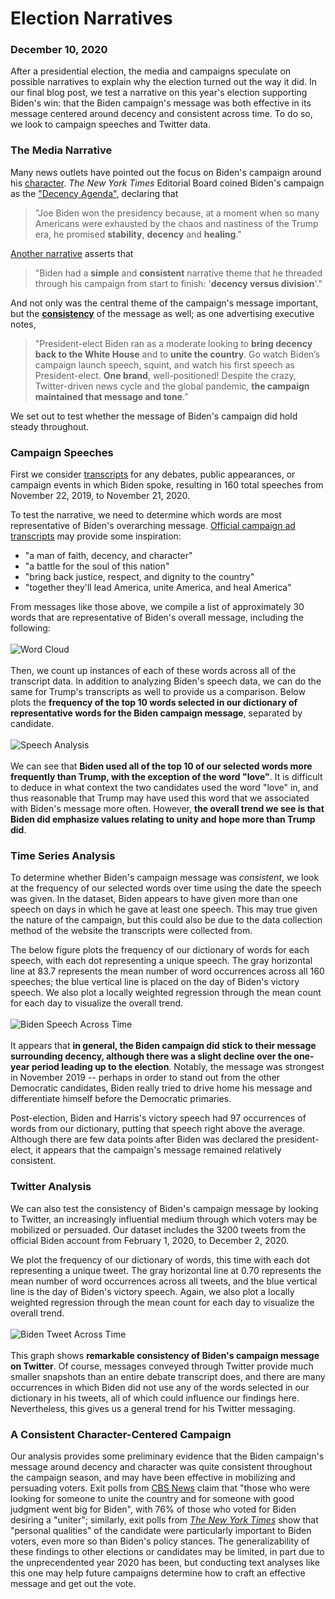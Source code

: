# Election Narratives
### December 10, 2020

After a presidential election, the media and campaigns speculate on possible narratives to explain why the election turned out the way it did. In our final blog post, we test a narrative on this year's election supporting Biden's win: that the Biden campaign's message was both effective in its message centered around decency and consistent across time. To do so, we look to campaign speeches and Twitter data.

### The Media Narrative
Many news outlets have pointed out the focus on Biden's campaign around his [character](https://www.npr.org/2020/10/27/928258916/biden-and-trump-campaigns-stress-closing-themes-in-new-tv-ads). *The New York Times* Editorial Board coined Biden's campaign as the ["Decency Agenda"](https://www.nytimes.com/2020/12/05/opinion/sunday/joe-biden-presidency-style.html), declaring that
> "Joe Biden won the presidency because, at a moment when so many Americans were exhausted by the chaos and nastiness of the Trump era, he promised **stability**, **decency** and **healing**."

[Another narrative](https://www.campaignlive.com/article/5-ads-won-joe-biden/1699470) asserts that
> "Biden had a **simple** and **consistent** narrative theme that he threaded through his campaign from start to finish: '**decency versus division**'."

And not only was the central theme of the campaign's message important, but the [**consistency**](https://www.fastcompany.com/90573534/joe-bidens-ads-gave-you-all-the-feels-but-theyre-also-what-hurt-other-democrats) of the message as well; as one advertising executive notes,
> "President-elect Biden ran as a moderate looking to **bring decency back to the White House** and to **unite the country**. Go watch Biden’s campaign launch speech, squint, and watch his first speech as President-elect. **One brand**, well-positioned! Despite the crazy, Twitter-driven news cycle and the global pandemic, **the campaign maintained that message and tone**.”

We set out to test whether the message of Biden's campaign did hold steady throughout.

### Campaign Speeches
First we consider [transcripts](https://www.rev.com/blog/transcript-tag/joe-biden-transcripts) for any debates, public appearances, or campaign events in which Biden spoke, resulting in 160 total speeches from November 22, 2019, to November 21, 2020.

To test the narrative, we need to determine which words are most representative of Biden's overarching message. [Official campaign ad transcripts](http://livingroomcandidate.org/commercials/2020#) may provide some inspiration:
* "a man of faith, decency, and character"
* "a battle for the soul of this nation"
* "bring back justice, respect, and dignity to the country"
* "together they'll lead America, unite America, and heal America"

From messages like those above, we compile a list of approximately 30 words that are representative of Biden's overall message, including the following:
<br/>
<br/>
![Word Cloud](../figures/wordcloud.png)
<br/>
<br/>
Then, we count up instances of each of these words across all of the transcript data. In addition to analyzing Biden's speech data, we can do the same for Trump's transcripts as well to provide us a comparison. Below plots the **frequency of the top 10 words selected in our dictionary of representative words for the Biden campaign message**, separated by candidate.
<br/>
<br/>
![Speech Analysis](../figures/speech_analysis.png)
<br/>
<br/>
We can see that **Biden used all of the top 10 of our selected words more frequently than Trump, with the exception of the word "love"**. It is difficult to deduce in what context the two candidates used the word "love" in, and thus reasonable that Trump may have used this word that we associated with Biden's message more often. However, **the overall trend we see is that Biden did emphasize values relating to unity and hope more than Trump did**.

### Time Series Analysis
To determine whether Biden's campaign message was _consistent_, we look at the frequency of our selected words over time using the date the speech was given. In the dataset, Biden appears to have given more than one speech on days in which he gave at least one speech. This may true given the nature of the campaign, but this could also be due to the data collection method of the website the transcripts were collected from.

The below figure plots the frequency of our dictionary of words for each speech, with each dot representing a unique speech. The gray horizontal line at 83.7 represents the mean number of word occurrences across all 160 speeches; the blue vertical line is placed on the day of Biden's victory speech. We also plot a locally weighted regression through the mean count for each day to visualize the overall trend.
<br/>
<br/>
![Biden Speech Across Time](../figures/biden_speech_time.png)
<br/>
<br/>
It appears that **in general, the Biden campaign did stick to their message surrounding decency, although there was a slight decline over the one-year period leading up to the election**. Notably, the message was strongest in November 2019 -- perhaps in order to stand out from the other Democratic candidates, Biden really tried to drive home his message and differentiate himself before the Democratic primaries.

Post-election, Biden and Harris's victory speech had 97 occurrences of words from our dictionary, putting that speech right above the average. Although there are few data points after Biden was declared the president-elect, it appears that the campaign's message remained relatively consistent.

### Twitter Analysis
We can also test the consistency of Biden's campaign message by looking to Twitter, an increasingly influential medium through which voters may be mobilized or persuaded. Our dataset includes the 3200 tweets from the official Biden account from February 1, 2020, to December 2, 2020.

We plot the frequency of our dictionary of words, this time with each dot representing a unique tweet. The gray horizontal line at 0.70 represents the mean number of word occurrences across all tweets, and the blue vertical line is the day of Biden's victory speech. Again, we also plot a locally weighted regression through the mean count for each day to visualize the overall trend.
<br/>
<br/>
![Biden Tweet Across Time](../figures/biden_tweet_time.png)
<br/>
<br/>
This graph shows **remarkable consistency of Biden's campaign message on Twitter**. Of course, messages conveyed through Twitter provide much smaller snapshots than an entire debate transcript does, and there are many occurrences in which Biden did not use any of the words selected in our dictionary in his tweets, all of which could influence our findings here. Nevertheless, this gives us a general trend for his Twitter messaging.

### A Consistent Character-Centered Campaign
Our analysis provides some preliminary evidence that the Biden campaign's message around decency and character was quite consistent throughout the campaign season, and may have been effective in mobilizing and persuading voters. Exit polls from [CBS News](https://www.cbsnews.com/news/election-2020-exit-poll-analysis-how-biden-became-the-projected-winner/) claim that "those who were looking for someone to unite the country and for someone with good judgment went big for Biden", with 76% of those who voted for Biden desiring a "uniter"; similarly, exit polls from [_The New York Times_](https://www.nytimes.com/interactive/2020/11/03/us/elections/exit-polls-president.html) show that "personal qualities" of the candidate were particularly important to Biden voters, even more so than Biden's policy stances. The generalizability of these findings to other elections or candidates may be limited, in part due to the unprecendented year 2020 has been, but conducting text analyses like this one may help future campaigns determine how to craft an effective message and get out the vote.
